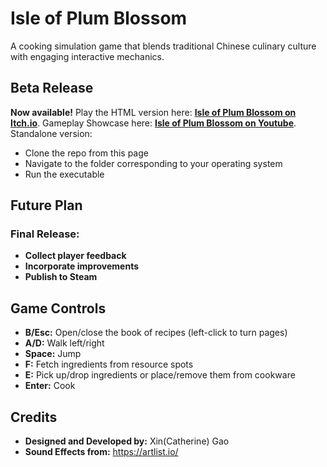 # **Isle of Plum Blossom**

A cooking simulation game that blends traditional Chinese culinary culture with engaging interactive mechanics.

## **Beta Release**

**Now available!** Play the HTML version here: [**Isle of Plum Blossom on Itch.io**](https://catherinegao7717.itch.io/isle-of-plum-blossom).
Gameplay Showcase here: [**Isle of Plum Blossom on Youtube**](https://catherinegao7717.itch.io/isle-of-plum-blossom).
Standalone version: 
- Clone the repo from this page
- Navigate to the folder corresponding to your operating system
- Run the executable

## **Future Plan**

### **Final Release:**
- **Collect player feedback**
- **Incorporate improvements**
- **Publish to Steam**

## **Game Controls**
- **B/Esc:** Open/close the book of recipes (left-click to turn pages)
- **A/D:** Walk left/right
- **Space:** Jump
- **F:** Fetch ingredients from resource spots
- **E:** Pick up/drop ingredients or place/remove them from cookware
- **Enter:** Cook

## **Credits**
- **Designed and Developed by:** Xin(Catherine) Gao
- **Sound Effects from:** https://artlist.io/
